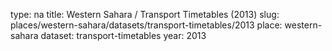 type: na
title: Western Sahara / Transport Timetables (2013)
slug: places/western-sahara/datasets/transport-timetables/2013
place: western-sahara
dataset: transport-timetables
year: 2013
